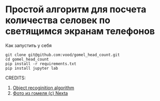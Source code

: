 # Простой алгоритм для посчета количества селовек по светящимся экранам телефонов

Как запустить у себя
```
git clone git@github.com:vood/gomel_head_count.git
cd gomel_head_count
pip install -r requirements.txt
pip install jupyter lab
```

CREDITS:
1. [Object recoginition algorithm](https://stackoverflow.com/questions/38619382/how-to-count-objects-in-image-using-python)
2. [Фото из гомеля (c) Nexta](https://www.facebook.com/photo.php?fbid=3248951241815405&set=a.443131775730713&type=3&theater)

